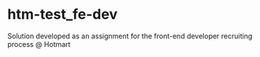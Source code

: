 # htm-test_fe-dev
Solution developed as an assignment for the front-end developer recruiting process @ Hotmart
